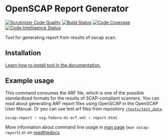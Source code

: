 # OpenSCAP Report Generator

[![Scrutinizer Code Quality](https://scrutinizer-ci.com/g/OpenSCAP/openscap-report/badges/quality-score.png?b=main)](https://scrutinizer-ci.com/g/OpenSCAP/openscap-report/?branch=main) 
[![Build Status](https://scrutinizer-ci.com/g/OpenSCAP/openscap-report/badges/build.png?b=main)](https://scrutinizer-ci.com/g/OpenSCAP/openscap-report/build-status/main)
[![Code Coverage](https://scrutinizer-ci.com/g/OpenSCAP/openscap-report/badges/coverage.png?b=main)](https://scrutinizer-ci.com/g/OpenSCAP/openscap-report/?branch=main)
[![Code Intelligence Status](https://scrutinizer-ci.com/g/OpenSCAP/openscap-report/badges/code-intelligence.svg?b=main)](https://scrutinizer-ci.com/code-intelligence)

Tool for generating report from results of oscap scan.

## Installation

[Learn how to install tool in the documentation.](https://openscap-report.readthedocs.io/en/latest/manual/installation.html)

## Example usage

This command consumes the ARF file, which is one of the possible standardized formats for the results of SCAP-compliant scanners. You can read about generating ARF report files using OpenSCAP in the OpenSCAP User Manual. Or you can use test arf files from repository [`/tests/test_data`](https://github.com/OpenSCAP/openscap-report/tree/main/tests/test_data).

```bash
oscap-report < ssg-fedora-ds-arf.xml > report.html
```

More information about command line usage in [man page](https://openscap-report.readthedocs.io/en/latest/oscap-report.1.html) (`man oscap-report`) or on [readthedocs](https://openscap-report.readthedocs.io/en/latest/)
